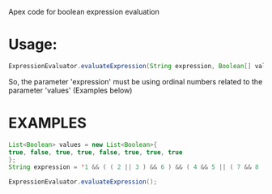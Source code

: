 Apex code for boolean expression evaluation

# Usage:
```java
ExpressionEvaluator.evaluateExpression(String expression, Boolean[] values){ ... });
```
So, the parameter 'expression' must be using ordinal numbers related to the parameter 'values'  (Examples below)

# EXAMPLES
```java
List<Boolean> values = new List<Boolean>{
true, false, true, true, false, true, true, true
};
String expression = '1 && ( ( 2 || 3 ) && 6 ) && ( 4 && 5 || ( 7 && 8 ) )';

ExpressionEvaluator.evaluateExpression();
```
